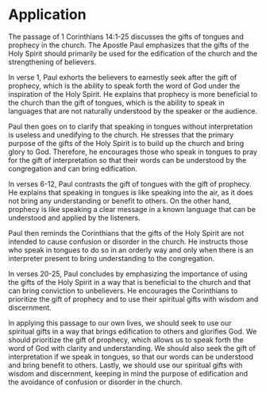 # Application

The passage of 1 Corinthians 14:1-25 discusses the gifts of tongues and prophecy in the church. The Apostle Paul emphasizes that the gifts of the Holy Spirit should primarily be used for the edification of the church and the strengthening of believers. 

In verse 1, Paul exhorts the believers to earnestly seek after the gift of prophecy, which is the ability to speak forth the word of God under the inspiration of the Holy Spirit. He explains that prophecy is more beneficial to the church than the gift of tongues, which is the ability to speak in languages that are not naturally understood by the speaker or the audience.

Paul then goes on to clarify that speaking in tongues without interpretation is useless and unedifying to the church. He stresses that the primary purpose of the gifts of the Holy Spirit is to build up the church and bring glory to God. Therefore, he encourages those who speak in tongues to pray for the gift of interpretation so that their words can be understood by the congregation and can bring edification.

In verses 6-12, Paul contrasts the gift of tongues with the gift of prophecy. He explains that speaking in tongues is like speaking into the air, as it does not bring any understanding or benefit to others. On the other hand, prophecy is like speaking a clear message in a known language that can be understood and applied by the listeners.

Paul then reminds the Corinthians that the gifts of the Holy Spirit are not intended to cause confusion or disorder in the church. He instructs those who speak in tongues to do so in an orderly way and only when there is an interpreter present to bring understanding to the congregation.

In verses 20-25, Paul concludes by emphasizing the importance of using the gifts of the Holy Spirit in a way that is beneficial to the church and that can bring conviction to unbelievers. He encourages the Corinthians to prioritize the gift of prophecy and to use their spiritual gifts with wisdom and discernment.

In applying this passage to our own lives, we should seek to use our spiritual gifts in a way that brings edification to others and glorifies God. We should prioritize the gift of prophecy, which allows us to speak forth the word of God with clarity and understanding. We should also seek the gift of interpretation if we speak in tongues, so that our words can be understood and bring benefit to others. Lastly, we should use our spiritual gifts with wisdom and discernment, keeping in mind the purpose of edification and the avoidance of confusion or disorder in the church.

